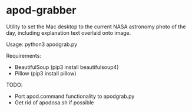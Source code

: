 # apod-grabber
Utility to set the Mac desktop to the current NASA astronomy photo of the day, including explanation text overlaid onto image.

Usage:
 python3 apodgrab.py

Requirements:
 - BeautifulSoup (pip3 install beautifulsoup4)
 - Pillow (pip3 install pillow)

TODO:
 - Port apod.command functionality to apodgrab.py
 - Get rid of apodosa.sh if possible
